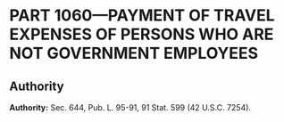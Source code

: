 # PART 1060—PAYMENT OF TRAVEL EXPENSES OF PERSONS WHO ARE NOT GOVERNMENT EMPLOYEES


## Authority

**Authority:** Sec. 644, Pub. L. 95-91, 91 Stat. 599 (42 U.S.C. 7254).


